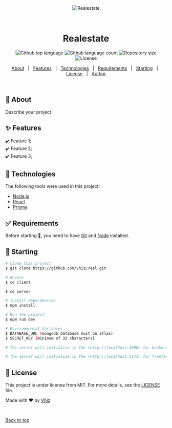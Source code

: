 <div align="center" id="top"> 
  <img src="./.github/app.gif" alt="Realestate" />

  &#xa0;

  <!-- <a href="https://realestate.netlify.app">Demo</a> -->
</div>

<h1 align="center">Realestate</h1>

<p align="center">
  <img alt="Github top language" src="https://img.shields.io/github/languages/top/{{YOUR_GITHUB_USERNAME}}/realestate?color=56BEB8">

  <img alt="Github language count" src="https://img.shields.io/github/languages/count/{{YOUR_GITHUB_USERNAME}}/realestate?color=56BEB8">

  <img alt="Repository size" src="https://img.shields.io/github/repo-size/{{YOUR_GITHUB_USERNAME}}/realestate?color=56BEB8">

  <img alt="License" src="https://img.shields.io/github/license/{{YOUR_GITHUB_USERNAME}}/realestate?color=56BEB8">

  <!-- <img alt="Github issues" src="https://img.shields.io/github/issues/{{YOUR_GITHUB_USERNAME}}/realestate?color=56BEB8" /> -->

  <!-- <img alt="Github forks" src="https://img.shields.io/github/forks/{{YOUR_GITHUB_USERNAME}}/realestate?color=56BEB8" /> -->

  <!-- <img alt="Github stars" src="https://img.shields.io/github/stars/{{YOUR_GITHUB_USERNAME}}/realestate?color=56BEB8" /> -->
</p>

<!-- Status -->

<!-- <h4 align="center"> 
	🚧  Realestate 🚀 Under construction...  🚧
</h4> 

<hr> -->

<p align="center">
  <a href="#dart-about">About</a> &#xa0; | &#xa0; 
  <a href="#sparkles-features">Features</a> &#xa0; | &#xa0;
  <a href="#rocket-technologies">Technologies</a> &#xa0; | &#xa0;
  <a href="#white_check_mark-requirements">Requirements</a> &#xa0; | &#xa0;
  <a href="#checkered_flag-starting">Starting</a> &#xa0; | &#xa0;
  <a href="#memo-license">License</a> &#xa0; | &#xa0;
  <a href="https://github.com/vhiz" target="_blank">Author</a>
</p>

<br>

## :dart: About ##

Describe your project

## :sparkles: Features ##

:heavy_check_mark: Feature 1;\
:heavy_check_mark: Feature 2;\
:heavy_check_mark: Feature 3;

## :rocket: Technologies ##

The following tools were used in this project:

- [Node.js](https://nodejs.org/en/)
- [React](https://pt-br.reactjs.org/)
- [Prisma](https://pt-br.reactjs.org/)


## :white_check_mark: Requirements ##

Before starting :checkered_flag:, you need to have [Git](https://git-scm.com) and [Node](https://nodejs.org/en/) installed.

## :checkered_flag: Starting ##

```bash
# Clone this project
$ git clone https://github.com/vhiz/real.git

# Access
$ cd client

$ cd server

# Install dependencies
$ npm install

# Run the project
$ npm run dev

# Environmental Variables
$ DATABASE_URL (mongodb database must be atlas)
$ SECRET_KEY (minimum of 32 characters)

# The server will initialize in the <http://localhost:3000> for backend

# The server will initialize in the <http://localhost:5173> for frontend
```

## :memo: License ##

This project is under license from MIT. For more details, see the [LICENSE](LICENSE.md) file.


Made with :heart: by <a href="https://github.com/vhiz" target="_blank">Vhiz</a>

&#xa0;

<a href="#top">Back to top</a>
